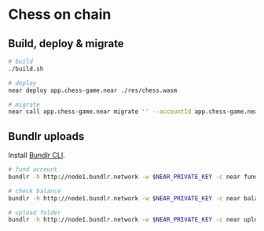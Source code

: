 # Chess on chain

## Build, deploy & migrate

```sh
# build
./build.sh

# deploy
near deploy app.chess-game.near ./res/chess.wasm

# migrate
near call app.chess-game.near migrate '' --accountId app.chess-game.near --gas 300000000000000
```

## Bundlr uploads

Install [Bundlr CLI](https://docs.bundlr.network/developer-docs/cli).

```sh
# fund account
bundlr -h http://node1.bundlr.network -w $NEAR_PRIVATE_KEY -c near fund 1000000000000000000000000

# check balance
bundlr -h http://node1.bundlr.network -w $NEAR_PRIVATE_KEY -c near balance chess-game.near

# upload folder
bundlr -h http://node1.bundlr.network -w $NEAR_PRIVATE_KEY -c near upload-dir ./assets/hk/
```
